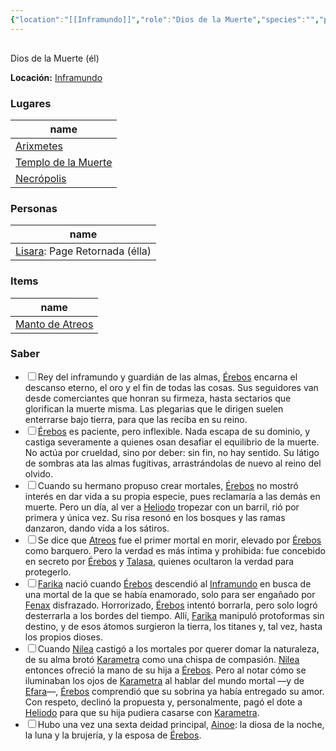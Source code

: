 ```yaml
---
{"location":"[[Inframundo]]","role":"Dios de la Muerte","species":"","pronouns":"él","reference":"","description":"Dios de la Muerte  (él)","statblock":"","type":"person","dg-publish":true,"dg-publish-dm":true,"permalink":"/personas/erebos/","dgPassFrontmatter":true}
---
```


<p><span><div data-callout-metadata="" data-callout-fold="" data-callout="info" class="callout node-insert-event"><div class="callout-title" dir="auto"><div class="callout-icon"><svg width="16" height="16"></svg></div><div class="callout-title-inner">Dios de la Muerte  (él)</div></div><div class="callout-content">
<p dir="auto"><strong>Locación:</strong> <a data-tooltip-position="top" aria-label="Lugares/Inframundo.md" data-href="Lugares/Inframundo.md" href="Lugares/Inframundo.md" class="internal-link" target="_blank" rel="noopener nofollow">Inframundo</a></p>
</div></div></span></p><h3><span>Lugares</span></h3><div><table class="dataview table-view-table"><thead class="table-view-thead"><tr class="table-view-tr-header"><th class="table-view-th"><span>name</span></th></tr></thead><tbody class="table-view-tbody"><tr><td><span><a data-tooltip-position="top" aria-label="Lugares/Arixmetes.md" data-href="Lugares/Arixmetes.md" href="Lugares/Arixmetes.md" class="internal-link" target="_blank" rel="noopener nofollow">Arixmetes</a></span></td></tr><tr><td><span><a data-tooltip-position="top" aria-label="Lugares/Templo de la Muerte.md" data-href="Lugares/Templo de la Muerte.md" href="Lugares/Templo de la Muerte.md" class="internal-link" target="_blank" rel="noopener nofollow">Templo de la Muerte</a></span></td></tr><tr><td><span><a data-tooltip-position="top" aria-label="Lugares/Necrópolis.md" data-href="Lugares/Necrópolis.md" href="Lugares/Necrópolis.md" class="internal-link" target="_blank" rel="noopener nofollow">Necrópolis</a></span></td></tr></tbody></table></div><h3><span>Personas</span></h3><div><table class="dataview table-view-table"><thead class="table-view-thead"><tr class="table-view-tr-header"><th class="table-view-th"><span>name</span></th></tr></thead><tbody class="table-view-tbody"><tr><td><span><a data-tooltip-position="top" aria-label="Personas/Lisara.md" data-href="Personas/Lisara.md" href="Personas/Lisara.md" class="internal-link" target="_blank" rel="noopener nofollow">Lisara</a>: Page Retornada (élla)</span></td></tr></tbody></table></div><h3><span>Items</span></h3><div><table class="dataview table-view-table"><thead class="table-view-thead"><tr class="table-view-tr-header"><th class="table-view-th"><span>name</span></th></tr></thead><tbody class="table-view-tbody"><tr><td><span><a data-tooltip-position="top" aria-label="Items/Manto de Atreos.md" data-href="Items/Manto de Atreos.md" href="Items/Manto de Atreos.md" class="internal-link" target="_blank" rel="noopener nofollow">Manto de Atreos</a></span></td></tr></tbody></table></div><h3><span>Saber</span></h3><div><ul class="contains-task-list"><li data-task="x" class="dataview task-list-item is-checked"><input type="checkbox" class="dataview task-list-item-checkbox"><span>Rey del inframundo y guardián de las almas, <a data-tooltip-position="top" aria-label="Personas/Érebos" data-href="Personas/Érebos" href="Personas/Érebos" class="internal-link" target="_blank" rel="noopener nofollow">Érebos</a> encarna el descanso eterno, el oro y el fin de todas las cosas. Sus seguidores van desde comerciantes que honran su firmeza, hasta sectarios que glorifican la muerte misma. Las plegarias que le dirigen suelen enterrarse bajo tierra, para que las reciba en su reino.</span></li><li data-task="x" class="dataview task-list-item is-checked"><input type="checkbox" class="dataview task-list-item-checkbox"><span><a data-tooltip-position="top" aria-label="Personas/Érebos" data-href="Personas/Érebos" href="Personas/Érebos" class="internal-link" target="_blank" rel="noopener nofollow">Érebos</a> es paciente, pero inflexible. Nada escapa de su dominio, y castiga severamente a quienes osan desafiar el equilibrio de la muerte. No actúa por crueldad, sino por deber: sin fin, no hay sentido. Su látigo de sombras ata las almas fugitivas, arrastrándolas de nuevo al reino del olvido.</span></li><li data-task="x" class="dataview task-list-item is-checked"><input type="checkbox" class="dataview task-list-item-checkbox"><span>Cuando su hermano propuso crear mortales, <a data-tooltip-position="top" aria-label="Personas/Érebos" data-href="Personas/Érebos" href="Personas/Érebos" class="internal-link" target="_blank" rel="noopener nofollow">Érebos</a> no mostró interés en dar vida a su propia especie, pues reclamaría a las demás en muerte. Pero un día, al ver a <a data-tooltip-position="top" aria-label="Personas/Heliodo" data-href="Personas/Heliodo" href="Personas/Heliodo" class="internal-link" target="_blank" rel="noopener nofollow">Heliodo</a> tropezar con un barril, rió por primera y única vez. Su risa resonó en los bosques y las ramas danzaron, dando vida a los sátiros.</span></li><li data-task="x" class="dataview task-list-item is-checked"><input type="checkbox" class="dataview task-list-item-checkbox"><span>Se dice que <a data-tooltip-position="top" aria-label="Personas/Atreos" data-href="Personas/Atreos" href="Personas/Atreos" class="internal-link" target="_blank" rel="noopener nofollow">Atreos</a> fue el primer mortal en morir, elevado por <a data-tooltip-position="top" aria-label="Personas/Érebos" data-href="Personas/Érebos" href="Personas/Érebos" class="internal-link" target="_blank" rel="noopener nofollow">Érebos</a> como barquero. Pero la verdad es más íntima y prohibida: fue concebido en secreto por <a data-tooltip-position="top" aria-label="Personas/Érebos" data-href="Personas/Érebos" href="Personas/Érebos" class="internal-link" target="_blank" rel="noopener nofollow">Érebos</a> y <a data-tooltip-position="top" aria-label="Personas/Talasa" data-href="Personas/Talasa" href="Personas/Talasa" class="internal-link" target="_blank" rel="noopener nofollow">Talasa</a>, quienes ocultaron la verdad para protegerlo.</span></li><li data-task="x" class="dataview task-list-item is-checked"><input type="checkbox" class="dataview task-list-item-checkbox"><span><a data-tooltip-position="top" aria-label="Personas/Farika" data-href="Personas/Farika" href="Personas/Farika" class="internal-link" target="_blank" rel="noopener nofollow">Farika</a> nació cuando <a data-tooltip-position="top" aria-label="Personas/Érebos" data-href="Personas/Érebos" href="Personas/Érebos" class="internal-link" target="_blank" rel="noopener nofollow">Érebos</a> descendió al <a data-tooltip-position="top" aria-label="Lugares/Inframundo" data-href="Lugares/Inframundo" href="Lugares/Inframundo" class="internal-link" target="_blank" rel="noopener nofollow">Inframundo</a> en busca de una mortal de la que se había enamorado, solo para ser engañado por <a data-tooltip-position="top" aria-label="Personas/Fenax" data-href="Personas/Fenax" href="Personas/Fenax" class="internal-link" target="_blank" rel="noopener nofollow">Fenax</a> disfrazado. Horrorizado, <a data-tooltip-position="top" aria-label="Personas/Érebos" data-href="Personas/Érebos" href="Personas/Érebos" class="internal-link" target="_blank" rel="noopener nofollow">Érebos</a> intentó borrarla, pero solo logró desterrarla a los bordes del tiempo. Allí, <a data-tooltip-position="top" aria-label="Personas/Farika" data-href="Personas/Farika" href="Personas/Farika" class="internal-link" target="_blank" rel="noopener nofollow">Farika</a> manipuló protoformas sin destino,  y de esos átomos surgieron la tierra, los titanes y, tal vez, hasta los propios dioses.</span></li><li data-task="x" class="dataview task-list-item is-checked"><input type="checkbox" class="dataview task-list-item-checkbox"><span>Cuando <a data-tooltip-position="top" aria-label="Personas/Nilea" data-href="Personas/Nilea" href="Personas/Nilea" class="internal-link" target="_blank" rel="noopener nofollow">Nilea</a> castigó a los mortales por querer domar la naturaleza, de su alma brotó <a data-tooltip-position="top" aria-label="Personas/Karametra" data-href="Personas/Karametra" href="Personas/Karametra" class="internal-link" target="_blank" rel="noopener nofollow">Karametra</a> como una chispa de compasión. <a data-tooltip-position="top" aria-label="Personas/Nilea" data-href="Personas/Nilea" href="Personas/Nilea" class="internal-link" target="_blank" rel="noopener nofollow">Nilea</a> entonces ofreció la mano de su hija a <a data-tooltip-position="top" aria-label="Personas/Érebos" data-href="Personas/Érebos" href="Personas/Érebos" class="internal-link" target="_blank" rel="noopener nofollow">Érebos</a>. Pero al notar cómo se iluminaban los ojos de <a data-tooltip-position="top" aria-label="Personas/Karametra" data-href="Personas/Karametra" href="Personas/Karametra" class="internal-link" target="_blank" rel="noopener nofollow">Karametra</a> al hablar del mundo mortal —y de <a data-tooltip-position="top" aria-label="Personas/Efara" data-href="Personas/Efara" href="Personas/Efara" class="internal-link" target="_blank" rel="noopener nofollow">Efara</a>—, <a data-tooltip-position="top" aria-label="Personas/Érebos" data-href="Personas/Érebos" href="Personas/Érebos" class="internal-link" target="_blank" rel="noopener nofollow">Érebos</a> comprendió que su sobrina ya había entregado su amor. Con respeto, declinó la propuesta y, personalmente, pagó el dote a <a data-tooltip-position="top" aria-label="Personas/Heliodo" data-href="Personas/Heliodo" href="Personas/Heliodo" class="internal-link" target="_blank" rel="noopener nofollow">Heliodo</a> para que su hija pudiera casarse con <a data-tooltip-position="top" aria-label="Personas/Karametra" data-href="Personas/Karametra" href="Personas/Karametra" class="internal-link" target="_blank" rel="noopener nofollow">Karametra</a>.</span></li><li data-task=" " class="dataview task-list-item"><input type="checkbox" class="dataview task-list-item-checkbox"><span>Hubo una vez una sexta deidad principal, <a data-tooltip-position="top" aria-label="Personas/Ainoe" data-href="Personas/Ainoe" href="Personas/Ainoe" class="internal-link" target="_blank" rel="noopener nofollow">Ainoe</a>: la diosa de la noche, la luna y la brujería, y la esposa de <a data-tooltip-position="top" aria-label="Personas/Érebos" data-href="Personas/Érebos" href="Personas/Érebos" class="internal-link" target="_blank" rel="noopener nofollow">Érebos</a>.</span></li></ul></div>